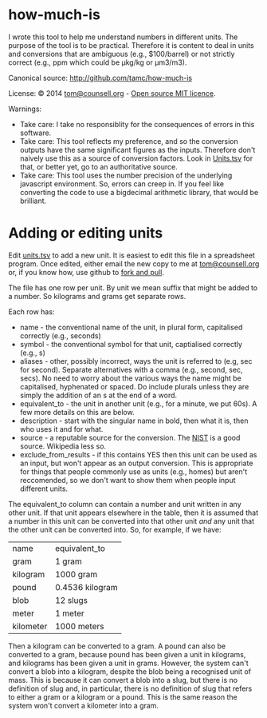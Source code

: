how-much-is
===========

I wrote this tool to help me understand numbers in different units. The purpose of the tool is to be practical. Therefore it is content to deal in units and conversions that are ambiguous (e.g., $100/barrel) or not strictly correct (e.g., ppm which could be &micro;kg/kg or &micro;m3/m3).

Canonical source: http://github.com/tamc/how-much-is

License: &copy; 2014 tom@counsell.org - [Open source MIT licence](./LICENSE).

Warnings:

* Take care: I take no responsiblity for the consequences of errors in this software.
* Take care: This tool reflects my preference, and so the conversion outputs have the same significant figures as the inputs. Therefore don't naively use this as a source of conversion factors. Look in [Units.tsv](./Units.tsv) for that, or better yet, go to an authoritative source.
* Take care: This tool uses the number precision of the underlying javascript environment. So, errors can creep in. If you feel like converting the code to use a bigdecimal arithmetic library, that would be brilliant.


Adding or editing units
=======================

Edit [units.tsv](./units.tsv) to add a new unit. It is easiest to edit this file in a spreadsheet program. Once edited, either email the new copy to me at tom@counsell.org or, if you know how, use github to [fork and pull](https://help.github.com/articles/using-pull-requests).

The file has one row per unit. By unit we mean suffix that might be added to a number. So kilograms and grams get separate rows.

Each row has:

* name - the conventional name of the unit, in plural form, capitalised correctly (e.g., seconds)
* symbol - the conventional symbol for that unit, captialised correctly (e.g., s)
* aliases - other, possibly incorrect, ways the unit is referred to (e.g, sec for second). Separate alternatives with a comma (e.g., second, sec, secs). No need to worry about the various ways the name might be capitalised, hyphenated or spaced. Do include plurals unless they are simply the addition of an s at the end of a word.
* equivalent_to - the unit in another unit (e.g., for a minute, we put 60s). A few more details on this are below.
* description - start with the singular name in bold, then what it is, then who uses it and for what.
* source - a reputable source for the conversion. The [NIST](http://physics.nist.gov/Pubs/SP811/appenB9.html) is a good source. Wikipedia less so.
* exclude_from_results - if this contains YES then this unit can be used as an input, but won't appear as an output conversion. This is appropriate for things that people commonly use as units (e.g., homes) but aren't reccomended, so we don't want to show them when people input different units.


The equivalent_to column can contain a number and unit written in any other unit. If that unit appears elsewhere in the table, then it is assumed that a number in this unit can be converted into that other unit _and_ any unit that the other unit can be converted into. So, for example, if we have:

<table>
  <tr><td>name</td><td>equivalent_to</td></tr>
  <tr><td>gram</td><td>1 gram</td></tr>
  <tr><td>kilogram</td><td>1000 gram</td></tr>
  <tr><td>pound</td><td>0.4536 kilogram</td></tr>
  <tr><td>blob</td><td>12 slugs</td></tr>
  <tr><td>meter</td><td>1 meter</td></tr>
  <tr><td>kilometer</td><td>1000 meters</td></tr>
</table>

Then a kilogram can be converted to a gram. A pound can also be converted to a gram, because pound has been given a unit in kilograms, and kilograms has been given a unit in grams. However, the system can't convert a blob into a kilogram, despite the blob being a recognised unit of mass. This is because it can convert a blob into a slug, but there is no definition of slug and, in particular, there is no definition of slug that refers to either a gram or a kilogram or a pound. This is the same reason the system won't convert a kilometer into a gram.



